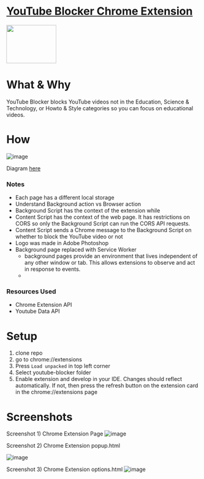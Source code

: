 # [YouTube Blocker Chrome Extension](https://chrome.google.com/webstore/detail/youtube-study/oohcfepaadomnocmmkejhnfhcddpdpab?authuser=0&hl=en)
<img src="https://github.com/erics98/ChromeExtension/blob/master/resources/icon.png" width="130" height="100">

# What & Why
YouTube Blocker blocks YouTube videos not in the Education, Science & Technology, or Howto & Style categories so you can focus on educational videos.

# How
![image](https://user-images.githubusercontent.com/30248575/161360734-bc649ddf-7fa7-4dde-ace3-36dc7c446a58.png)

Diagram [here](https://drive.google.com/file/d/1bfJn5ixQs3qVgTasrkL3UKKwkbV8ljPZ/view?usp=sharing)

### Notes
- Each page has a different local storage
- Understand Background action vs Browser action
- Background Script has the context of the extension while
- Content Script has the context of the web page. It has restrictions on CORS
so only the Background Script can run the CORS API requests.
- Content Script sends a Chrome message to the Background Script on whether to block the YouTube video or not
- Logo was made in Adobe Photoshop
- Background page replaced with Service Worker
  - background pages provide an environment that lives independent of any other window or tab. This allows extensions to observe and act in response to events.
  - 

### Resources Used
* Chrome Extension API
* Youtube Data API

# Setup 
1. clone repo
2. go to chrome://extensions
3. Press `Load unpacked` in top left corner 
4. Select youtube-blocker folder
5. Enable extension and develop in your IDE. Changes should reflect automatically. If not, then press the refresh button on the extension card in the chrome://extensions page


# Screenshots
Screenshot 1) Chrome Extension Page
![image](https://github.com/eric60/YouTube-Blocker/assets/30248575/a9fe43a2-99c8-430f-b1e8-65bfe230a1de)

Screenshot 2) Chrome Extension popup.html

![image](https://github.com/eric60/YouTube-Blocker/assets/30248575/b48a4c3a-86d2-400c-809e-ce0f07b080b9)

Screenshot 3) Chrome Extension options.html
![image](https://github.com/eric60/YouTube-Blocker/assets/30248575/73642f81-7ad0-41ff-9aba-62c85dd67b8d)
